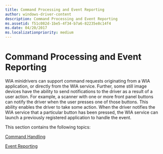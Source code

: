 ```yaml
---
title: Command Processing and Event Reporting
author: windows-driver-content
description: Command Processing and Event Reporting
ms.assetid: f51c082d-1be5-4f34-b7a6-82235e8c14f4
ms.date: 04/20/2017
ms.localizationpriority: medium
---
```


# Command Processing and Event Reporting





WIA minidrivers can support command requests originating from a WIA application, or directly from the WIA service. Further, some still image devices have the ability to send notifications to the driver as a result of a user action. For example, a scanner with one or more front panel buttons can notify the driver when the user presses one of those buttons. This ability enables the driver to take some action. When the driver notifies the WIA service that a particular button has been pressed, the WIA service can launch a previously registered application to handle the event.

This section contains the following topics:

[Command Handling](command-handling.md)

[Event Reporting](event-reporting.md)

 

 




